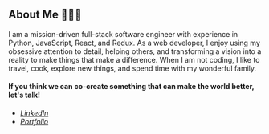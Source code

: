 ## About Me 👩🏻‍💻
I am a mission-driven full-stack software engineer with experience in Python, JavaScript, React, and Redux.
As a web developer, I enjoy using my obsessive attention to detail, helping others, and transforming a vision into a reality to make things that make a difference.
When I am not coding, I like to travel, cook, explore new things, and spend time with my wonderful family.

#### If you think we can co-create something that can make the world better, let's talk!
 * [*LinkedIn*](https://www.linkedin.com/in/heba-e-3091261b5/)
 * [*Portfolio*](https://heba11-22.github.io/)



<!--
**Heba11-22/Heba11-22** is a ✨ _special_ ✨ repository because its `README.md` (this file) appears on your GitHub profile.

Here are some ideas to get you started:

- 🔭 I’m currently working on ...
- 🌱 I’m currently learning ...
- 👯 I’m looking to collaborate on ...
- 🤔 I’m looking for help with ...
- 💬 Ask me about ...
- 📫 How to reach me: ...
- 😄 Pronouns: ...
- ⚡ Fun fact: ...
-->
